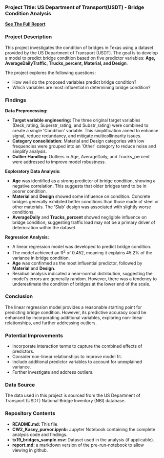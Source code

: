 ### Project Title: US Department of Transport(USDT) - Bridge Condition Analysis

**[See The Full Report](report/report.md)**


### Project Description

This project investigates the condition of bridges in Texas using a dataset provided by the US Department of Transport (USDT). The goal is to develop a model to predict bridge condition based on five predictor variables: **Age, AverageDailyTraffic, Trucks_percent, Material, and Design**.  

The project explores the following questions:

* How well do the proposed variables predict bridge condition?
* Which variables are most influential in determining bridge condition?

### Findings

**Data Preprocessing:**

* **Target variable engineering:**  The three original target variables (Deck\_rating, Superstr\_rating, and Substr\_rating) were combined to create a single 'Condition' variable. This simplification aimed to enhance signal, reduce redundancy, and mitigate multicollinearity issues.
* **Category consolidation:**  Material and Design categories with low frequencies were grouped into an 'Other' category to reduce noise and simplify analysis.
* **Outlier Handling:**  Outliers in Age, AverageDaily, and Trucks\_percent were addressed to improve model robustness.

**Exploratory Data Analysis:**

* **Age** was identified as a strong predictor of bridge condition, showing a negative correlation. This suggests that older bridges tend to be in poorer condition.
* **Material** and **Design** showed some influence on condition. Concrete bridges generally exhibited better conditions than those made of steel or other materials. The 'Slab' design was associated with slightly worse conditions.
* **AverageDaily** and **Trucks\_percent** showed negligible influence on bridge condition, suggesting traffic load may not be a primary driver of deterioration within the dataset.

**Regression Analysis:**

* A linear regression model was developed to predict bridge condition.
* The model achieved an R<sup>2</sup> of 0.452, meaning it explains 45.2% of the variance in bridge condition.
* **Age** was confirmed as the most influential predictor, followed by **Material** and **Design**.
* Residual analysis indicated a near-normal distribution, suggesting the model's errors are generally random. However, there was a tendency to underestimate the condition of bridges at the lower end of the scale.

### Conclusion

The linear regression model provides a reasonable starting point for predicting bridge condition. However, its predictive accuracy could be enhanced by incorporating additional variables, exploring non-linear relationships, and further addressing outliers. 

### Potential Improvements

* Incorporate interaction terms to capture the combined effects of predictors.
* Consider non-linear relationships to improve model fit.
* Include additional predictor variables to account for unexplained variance.
* Further investigate and address outliers.

### Data Source

The data used in this project is sourced from the US Department of Transport (USDT) National Bridge Inventory (NBI) database.

### Repository Contents

* **README.md:**  This file.
* **CW2_Kasey_purvor.ipynb:**  Jupyter Notebook containing the complete analysis code and findings.
* **tx19_bridges_sample.csv:**  Dataset used in the analysis (if applicable).
* **report.md:** a markdown version of the pre-run-notebook to allow viewing in github. 




